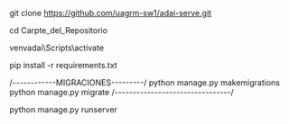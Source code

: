 
git clone https://github.com/uagrm-sw1/adai-serve.git

cd Carpte_del_Repositorio

venvadai\Scripts\activate

pip install -r requirements.txt

/------------MIGRACIONES---------/
python manage.py makemigrations
python manage.py migrate
/--------------------------------/

python manage.py runserver